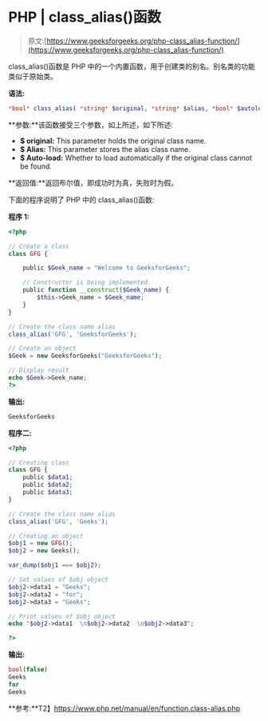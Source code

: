 # PHP | class_alias()函数

> 原文:[https://www.geeksforgeeks.org/php-class_alias-function/](https://www.geeksforgeeks.org/php-class_alias-function/)

class_alias()函数是 PHP 中的一个内置函数，用于创建类的别名。别名类的功能类似于原始类。

**语法:**

```php
*bool* class_alias( *string* $original, *string* $alias, *bool* $autoload = TRUE )
```

**参数:**该函数接受三个参数，如上所述，如下所述:

*   **$ original:** This parameter holds the original class name.
*   **$ Alias:** This parameter stores the alias class name.
*   **$ Auto-load:** Whether to load automatically if the original class cannot be found.

**返回值:**返回布尔值，即成功时为真，失败时为假。

下面的程序说明了 PHP 中的 class_alias()函数:

**程序 1:**

```php
<?php

// Create a class
class GFG {

    public $Geek_name = "Welcome to GeeksforGeeks"; 

    // Constructor is being implemented. 
    public function __construct($Geek_name) { 
        $this->Geek_name = $Geek_name; 
    } 
} 

// Create the class name alias
class_alias('GFG', 'GeeksforGeeks');

// Create an object
$Geek = new GeeksforGeeks("GeeksforGeeks"); 

// Display result
echo $Geek->Geek_name; 
?>
```

**输出:**

```php
GeeksforGeeks

```

**程序二:**

```php
<?php

// Creating class 
class GFG { 
    public $data1; 
    public $data2; 
    public $data3; 
}

// Create the class name alias
class_alias('GFG', 'Geeks');

// Creating an object 
$obj1 = new GFG(); 
$obj2 = new Geeks();

var_dump($obj1 === $obj2);

// Set values of $obj object 
$obj2->data1 = "Geeks"; 
$obj2->data2 = "for"; 
$obj2->data3 = "Geeks"; 

// Print values of $obj object 
echo "$obj2->data1  \n$obj2->data2  \n$obj2->data3"; 

?>
```

**输出:**

```php
bool(false)
Geeks  
for  
Geeks

```

**参考:**T2】https://www.php.net/manual/en/function.class-alias.php